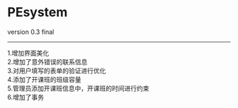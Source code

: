 # PEsystem
version 0.3  final
<hr/>
1.增加界面美化<br/>
2.增加了意外错误的联系信息<br/>
3.对用户填写的表单的验证进行优化<br/>
4.添加了开课班的班级容量<br/>
5.管理员添加开课班信息中，开课班的时间进行约束<br/>
6.增加了事务<br/>
